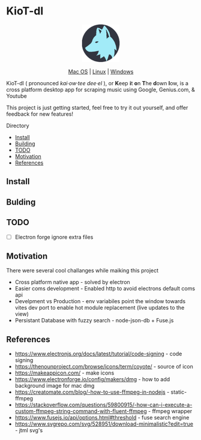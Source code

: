 # KioT-dl
<p align="center">
<img src="/electron/icons/mac/icon.png" style="width:100px;"/>
</p>
<p align="center">
    <a href="">Mac OS</a> | <a href="">Linux</a> | <a href="">Windows</a>
</p>

<p>
 KioT-dl ( pronounced <i>kai·ow·tee dee·el</i> ), or <b>K</b>eep <b>i</b>t <b>o</b>n <b>T</b>he <b>d</b>own <b>l</b>ow, is a cross platform desktop app for scraping music using Google, Genius.com, & Youtube<br>
</p>

This project is just getting started, feel free to try it out yourself, and offer feedback for new features! 

Directory
- [Install](#install)
- [Building](#bulding)
- [TODO](#todo)
- [Motivation](#motivation)
- [References](#references)

## Install 

## Bulding

## TODO
- [ ] Electron forge ignore extra files

## Motivation
There were several cool challanges while maiking this project
- Cross platform native app - solved by electron
- Easier coms development - Enabled http to avoid electrons default coms api
- Develpment vs Production - env variabiles point the window towards vites dev port to enable hot module replacement (live updates to the view)
- Persistant Database with fuzzy search - node-json-db + Fuse.js


## References
- https://www.electronjs.org/docs/latest/tutorial/code-signing - code signing
- https://thenounproject.com/browse/icons/term/coyote/ - source of icon
- https://makeappicon.com/ - make icons
- https://www.electronforge.io/config/makers/dmg - how to add background image for mac dmg
- https://creatomate.com/blog/-how-to-use-ffmpeg-in-nodejs - static-ffmpeg
- https://stackoverflow.com/questions/59800915/-how-can-i-execute-a-custom-ffmpeg-string-command-with-fluent-ffmpeg - ffmpeg wrapper
- https://www.fusejs.io/api/options.html#threshold - fuse search engine 
- https://www.svgrepo.com/svg/528951/download-minimalistic?edit=true - jtml svg's
